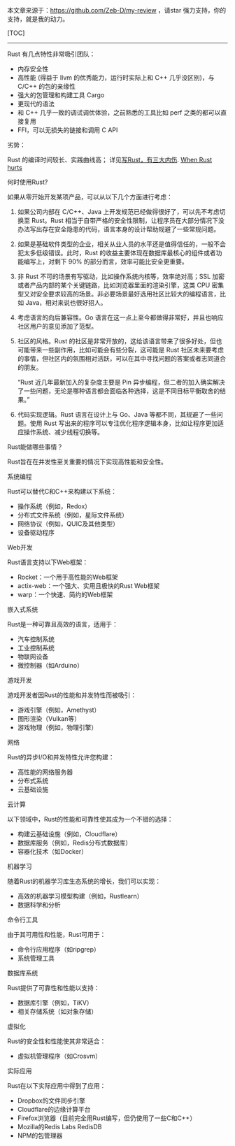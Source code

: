 本文章来源于：<https://github.com/Zeb-D/my-review> ，请star 强力支持，你的支持，就是我的动力。

[TOC]

------

Rust 有几点特性非常吸引团队：

- 内存安全性
- 高性能 (得益于 llvm 的优秀能力，运行时实际上和 C++ 几乎没区别)，与 C/C++ 的包的亲缘性
- 强大的包管理和构建工具 Cargo
- 更现代的语法
- 和 C++ 几乎一致的调试调优体验，之前熟悉的工具比如 perf 之类的都可以直接复用
- FFI，可以无损失的链接和调用 C API



劣势：

Rust 的编译时间较长、实践曲线高；
详见[写Rust，有三大内伤](https://mp.weixin.qq.com/s/SUCLv0zfjFtoO1vVgCzAWg).
[When Rust hurts](https://mmapped.blog/posts/15-when-rust-hurts.html)



何时使用Rust?

如果从零开始开发某项产品，可以从以下几个方面进行考虑：

1. 如果公司内部在 C/C++、Java 上开发规范已经做得很好了，可以先不考虑切换至 Rust。Rust 相当于自带严格的安全性限制，让程序员在大部分情况下没办法写出存在安全隐患的代码，语言本身的设计帮助规避了一些常规问题。

2. 如果是基础软件类型的企业，相关从业人员的水平还是值得信任的，一般不会犯太多低级错误。此时，Rust 的收益主要体现在数据库最核心的组件或者功能编写上，对剩下 90% 的部分而言，效率可能比安全更重要。

3. 非 Rust 不可的场景有写驱动，比如操作系统内核等，效率绝对高；SSL 加密或者产品内部的某个关键链路，比如浏览器里面的渲染引擎，这类 CPU 密集型又对安全要求较高的场景。非必要场景最好选用社区比较大的编程语言，比如 Java，相对来说也很好招人。

4. 考虑语言的向后兼容性。Go 语言在这一点上至今都做得非常好，并且也响应社区用户的意见添加了范型。

5. 社区的风格。Rust 的社区是非常开放的，这给该语言带来了很多好处，但也可能带来一些副作用，比如可能会有些分裂，这可能是 Rust 社区未来要考虑的事情，但社区内的氛围相对活跃，可以在其中寻找问题的答案或者志同道合的朋友。

   “Rust 近几年最新加入的复杂度主要是 Pin 异步编程，但二者的加入确实解决了一些问题，无论是哪种语言都会面临各种选择，这是不同目标平衡取舍的结果。”

6. 代码实现逻辑。Rust 语言在设计上与 Go、Java 等都不同，其规避了一些问题。使用 Rust 写出来的程序可以专注优化程序逻辑本身，比如让程序更加适应操作系统、减少线程切换等。



Rust能做哪些事情？

Rust旨在在并发性至关重要的情况下实现高性能和安全性。



系统编程

Rust可以替代C和C++来构建以下系统：

- 操作系统（例如，Redox）
- 分布式文件系统（例如，星际文件系统）
- 网络协议（例如，QUIC及其他类型）
- 设备驱动程序



Web开发

Rust语言支持以下Web框架：

- Rocket：一个用于高性能的Web框架
- actix-web：一个强大、实用且极快的Rust Web框架
- warp：一个快速、简约的Web框架



嵌入式系统

Rust是一种可靠且高效的语言，适用于：

- 汽车控制系统
- 工业控制系统
- 物联网设备
- 微控制器（如Arduino）



游戏开发

游戏开发者因Rust的性能和并发特性而被吸引：

- 游戏引擎（例如，Amethyst）
- 图形渲染（Vulkan等）
- 游戏物理（例如，物理引擎）



网络

Rust的异步I/O和并发特性允许您构建：

- 高性能的网络服务器
- 分布式系统
- 云基础设施



云计算

以下领域中，Rust的性能和可靠性使其成为一个不错的选择：

- 构建云基础设施（例如，Cloudflare）
- 数据库服务（例如，Redis分布式数据库）
- 容器化技术（如Docker）



机器学习

随着Rust的机器学习库生态系统的增长，我们可以实现：

- 高效的机器学习模型构建（例如，Rustlearn）
- 数据科学和分析



命令行工具

由于其可用性和性能，Rust可用于：

- 命令行应用程序（如ripgrep）
- 系统管理工具



数据库系统

Rust提供了可靠性和性能以支持：

- 数据库引擎（例如，TiKV）
- 相关存储系统（如对象存储）



虚拟化

Rust的安全性和性能使其非常适合：

- 虚拟机管理程序（如Crosvm）



实际应用

Rust在以下实际应用中得到了应用：

- Dropbox的文件同步引擎
- Cloudflare的边缘计算平台
- Firefox浏览器（目前完全用Rust编写，但仍使用了一些C和C++）
- Mozilla的Redis Labs RedisDB
- NPM的包管理器
